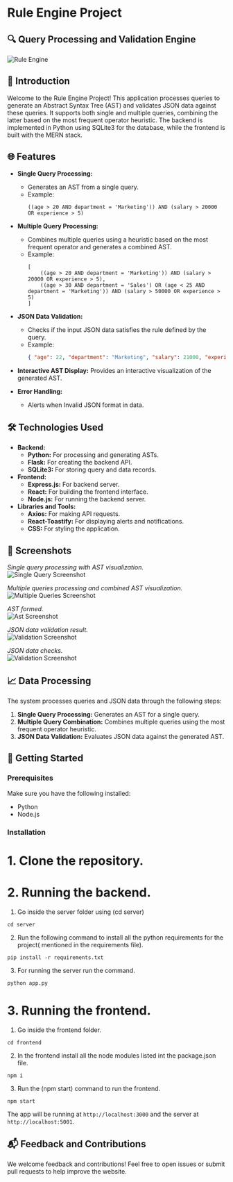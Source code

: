 # Rule Engine Project

## 🔍 Query Processing and Validation Engine

![Rule Engine](screenshots/engine-overview.png)

## 🌟 Introduction

Welcome to the Rule Engine Project! This application processes queries to generate an Abstract Syntax Tree (AST) and validates JSON data against these queries. It supports both single and multiple queries, combining the latter based on the most frequent operator heuristic. The backend is implemented in Python using SQLite3 for the database, while the frontend is built with the MERN stack.

## 🌐 Features

- **Single Query Processing:** 
  - Generates an AST from a single query.
  - Example: 
    ```
    ((age > 20 AND department = 'Marketing')) AND (salary > 20000 OR experience > 5)
    ```
- **Multiple Query Processing:**
  - Combines multiple queries using a heuristic based on the most frequent operator and generates a combined AST.
  - Example: 
    ```
    [
        ((age > 20 AND department = 'Marketing')) AND (salary > 20000 OR experience > 5),
        ((age > 30 AND department = 'Sales') OR (age < 25 AND department = 'Marketing')) AND (salary > 50000 OR experience > 5)
    ]
    ```
- **JSON Data Validation:**
  - Checks if the input JSON data satisfies the rule defined by the query.
  - Example: 
    ```json
    { "age": 22, "department": "Marketing", "salary": 21000, "experience": 3 }
    ```
- **Interactive AST Display:** Provides an interactive visualization of the generated AST.


- **Error Handling:**
  - Alerts when Invalid JSON format in data.

## 🛠️ Technologies Used

- **Backend:**
  - **Python:** For processing and generating ASTs.
  - **Flask:** For creating the backend API.
  - **SQLite3:** For storing query and data records.
- **Frontend:**
  - **Express.js:** For backend server.
  - **React:** For building the frontend interface.
  - **Node.js:** For running the backend server.
- **Libraries and Tools:**
  - **Axios:** For making API requests.
  - **React-Toastify:** For displaying alerts and notifications.
  - **CSS:** For styling the application.


## 📸 Screenshots
*Single query processing with AST visualization.*
<br/>
![Single Query Screenshot](screenshots/single-query.png)
<br/>

*Multiple queries processing and combined AST visualization.*
<br/>
![Multiple Queries Screenshot](screenshots/multiple-queries.png)
<br/>

*AST formed.*
<br/>
![Ast Screenshot](screenshots/ast.png)
<br/>

*JSON data validation result.*
<br/>
![Validation Screenshot](screenshots/evaluation-result.png)
<br/>

*JSON data checks.*
<br/>
![Validation Screenshot](screenshots/json-check.png)
<br/>

## 📈 Data Processing

The system processes queries and JSON data through the following steps:
1. **Single Query Processing:** Generates an AST for a single query.
2. **Multiple Query Combination:** Combines multiple queries using the most frequent operator heuristic.
3. **JSON Data Validation:** Evaluates JSON data against the generated AST.

## 🚀 Getting Started

### Prerequisites

Make sure you have the following installed:
- Python
- Node.js

### Installation

  # 1. Clone the repository.

  # 2. Running the backend.
  1. Go inside the server folder using (cd server)
  
  ```
  cd server
  ```
  2. Run the following command to install all the python requirements for the project( mentioned in the requirements file).
  
  ```
  pip install -r requirements.txt
  ```
  3. For running the server run the command.
  
  ```
  python app.py
  ```

  # 3. Running the frontend.
  1. Go inside the frontend folder.
  
  ```
  cd frontend
  ```
  2. In the frontend install all the node modules listed int the package.json file.
  
  ```
  npm i
  ```
  3. Run the (npm start) command to run the frontend.
  
  ```
  npm start
  ```

The app will be running at `http://localhost:3000` and the server at `http://localhost:5001`.

## 📬 Feedback and Contributions

We welcome feedback and contributions! Feel free to open issues or submit pull requests to help improve the website.
